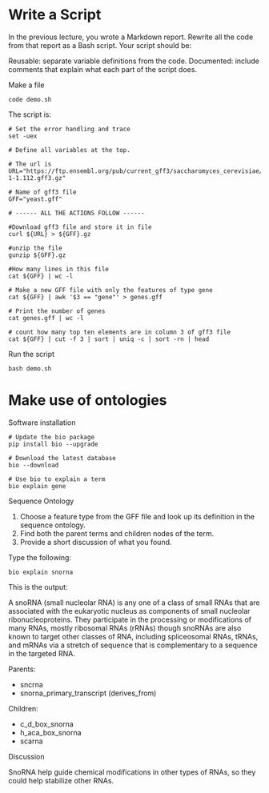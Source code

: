 # Write a Script

In the previous lecture, you wrote a Markdown report. Rewrite all the code from that report as a Bash script. Your script should be:

Reusable: separate variable definitions from the code.
Documented: include comments that explain what each part of the script does.

Make a file 

````
code demo.sh 
````

The script is: 

````
# Set the error handling and trace
set -uex

# Define all variables at the top.

# The url is 
URL="https://ftp.ensembl.org/pub/current_gff3/saccharomyces_cerevisiae/Saccharomyces_cerevisiae.R64-1-1.112.gff3.gz"

# Name of gff3 file 
GFF="yeast.gff"

# ------ ALL THE ACTIONS FOLLOW ------

#Download gff3 file and store it in file 
curl ${URL} > ${GFF}.gz

#unzip the file 
gunzip ${GFF}.gz

#How many lines in this file 
cat ${GFF} | wc -l

# Make a new GFF file with only the features of type gene
cat ${GFF} | awk '$3 == "gene"' > genes.gff

# Print the number of genes
cat genes.gff | wc -l

# count how many top ten elements are in column 3 of gff3 file 
cat ${GFF} | cut -f 3 | sort | uniq -c | sort -rn | head 
````

Run the script 

````
bash demo.sh 
````

# Make use of ontologies 

Software installation 

````
# Update the bio package
pip install bio --upgrade

# Download the latest database
bio --download

# Use bio to explain a term
bio explain gene
````
Sequence Ontology

1. Choose a feature type from the GFF file and look up its definition in the sequence ontology.
2. Find both the parent terms and children nodes of the term.
3. Provide a short discussion of what you found.

Type the following: 

````
bio explain snorna
````

This is the output: 

A snoRNA (small nucleolar RNA) is any one of a class of
small RNAs that are associated with the eukaryotic nucleus
as components of small nucleolar ribonucleoproteins. They
participate in the processing or modifications of many RNAs,
mostly ribosomal RNAs (rRNAs) though snoRNAs are also known
to target other classes of RNA, including spliceosomal RNAs,
tRNAs, and mRNAs via a stretch of sequence that is
complementary to a sequence in the targeted RNA.

Parents:
- sncrna 
- snorna_primary_transcript (derives_from)

Children:
- c_d_box_snorna 
- h_aca_box_snorna 
- scarna 

Discussion 

SnoRNA help guide chemical modifications in other types of RNAs, so they could help stabilize other RNAs.